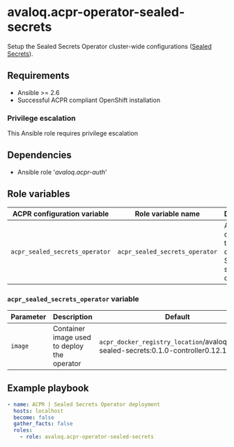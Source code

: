 # avaloq.acpr-operator-sealed-secrets

Setup the Sealed Secrets Operator cluster-wide configurations
([Sealed Secrets](https://github.com/bitnami-labs/sealed-secrets)).

## Requirements

* Ansible >= 2.6
* Successful ACPR compliant OpenShift installation

### Privilege escalation

This Ansible role requires privilege escalation

## Dependencies

* Ansible role '*avaloq.acpr-auth*'

## Role variables

|ACPR configuration variable    |Role variable name             |Description                                          |Default                                            |
|-------------------------------|-------------------------------|-----------------------------------------------------|---------------------------------------------------|
|`acpr_sealed_secrets_operator` |`acpr_sealed_secrets_operator` |ACPR dictionary to configure Sealed secrets operator |See `acpr_rpm_repositories` variable section below |


### `acpr_sealed_secrets_operator` variable

|Parameter        |Description                                                           |Default                                                                              |
|-----------------|----------------------------------------------------------------------|-------------------------------------------------------------------------------------|
|`image`          |Container image used to deploy the operator                           | `acpr_docker_registry_location`/avaloq/avaloq-sealed-secrets:0.1.0-controller0.12.1 |

## Example playbook

```yaml
- name: ACPR | Sealed Secrets Operator deployment
  hosts: localhost
  become: false
  gather_facts: false
  roles:
    - role: avaloq.acpr-operator-sealed-secrets
```
